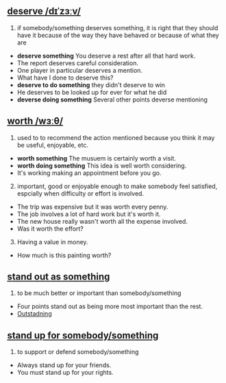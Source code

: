 ## [deserve /dɪˈzɜːv/](http://www.oxfordlearnersdictionaries.com/definition/english/deserve) 
1. if somebody/something deserves something, it is right that they should have it because of 
the way they have behaved or because of what they are  
  * **deserve something** You deserve a rest after all that hard work. 
  * The report deserves careful consideration.
  * One player in particular deserves a mention.
  * What have I done to deserve this?
  * **deserve to do something** they didn't deserve to win
  * He deserves to be looked up for ever for what he did
  * **deverse doing something** Several other points deverse mentioning

## [worth /wɜːθ/](http://www.oxfordlearnersdictionaries.com/definition/english/worth_1?q=worth)
1. used to to recommend the action mentioned because you think it may be useful, enjoyable, etc.
  * **worth something** The musuem is certainly worth a visit.
  * **worth doing something** This idea is well worth considering.
  * It's working making an appointment before you go.
2. important, good or enjoyable enough to make somebody feel satisfied, espcially when difficulty or effort is involved.
  * The trip was expensive but it was worth every penny.
  * The job involves a lot of hard work but it's worth it.
  * The new house really wasn't worth all the expense involved.
  * Was it worth the effort?
3. Having a value in money.
 * How much is this painting worth? 

## [stand out as something](http://www.oxfordlearnersdictionaries.com/definition/english/stand-out)
1. to be much better or important than somebody/something
  * Four points stand out as being more most important than the rest.
  * [Outstadning](http://www.oxfordlearnersdictionaries.com/definition/english/outstanding) 

## [stand up for somebody/something](http://www.oxfordlearnersdictionaries.com/definition/english/stand-up-for)
1. to support or defend somebody/something
  * Always stand up for your friends.
  * You must stand up for your rights.

